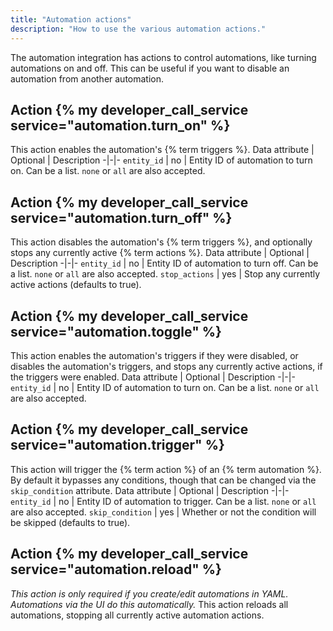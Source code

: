 ```yaml
---
title: "Automation actions"
description: "How to use the various automation actions."
---
```

The automation integration has actions to control automations, like turning automations on and off. This can be useful if you want to disable an automation from another automation.
## Action {% my developer_call_service service="automation.turn_on" %}
This action enables the automation's {% term triggers %}.
Data attribute | Optional | Description
-|-|-
`entity_id` | no | Entity ID of automation to turn on. Can be a list. `none` or `all` are also accepted.
## Action {% my developer_call_service service="automation.turn_off" %}
This action disables the automation's {% term triggers %}, and optionally stops any currently active {% term actions %}.
Data attribute | Optional | Description
-|-|-
`entity_id` | no | Entity ID of automation to turn off. Can be a list. `none` or `all` are also accepted.
`stop_actions` | yes | Stop any currently active actions (defaults to true).
## Action {% my developer_call_service service="automation.toggle" %}
This action enables the automation's triggers if they were disabled, or disables the automation's triggers, and stops any currently active actions, if the triggers were enabled.
Data attribute | Optional | Description
-|-|-
`entity_id` | no | Entity ID of automation to turn on. Can be a list. `none` or `all` are also accepted.
## Action {% my developer_call_service service="automation.trigger" %}
This action will trigger the {% term action %} of an {% term automation %}. By default it bypasses any conditions, though that can be changed via the `skip_condition` attribute.
Data attribute | Optional | Description
-|-|-
`entity_id` | no | Entity ID of automation to trigger. Can be a list. `none` or `all` are also accepted.
`skip_condition` | yes | Whether or not the condition will be skipped (defaults to true).
## Action {% my developer_call_service service="automation.reload" %}
_This action is only required if you create/edit automations in YAML. Automations via the UI do this automatically._
This action reloads all automations, stopping all currently active automation actions.